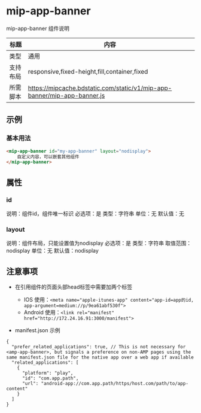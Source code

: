 # mip-app-banner

mip-app-banner 组件说明

标题|内容
----|----
类型|通用
支持布局|responsive,fixed-height,fill,container,fixed
所需脚本|https://mipcache.bdstatic.com/static/v1/mip-app-banner/mip-app-banner.js

## 示例

### 基本用法
```html
<mip-app-banner id="my-app-banner" layout="nodisplay">
    自定义内容，可以嵌套其他组件
</mip-app-banner>
```

## 属性

### id

说明：组件id，组件唯一标识
必选项：是
类型：字符串
单位：无
默认值：无

### layout

说明：组件布局，只能设置值为nodisplay
必选项：是
类型：字符串
取值范围：nodisplay
单位：无
默认值：nodisplay

## 注意事项

- 在引用组件的页面头部head标签中需要加两个标签

	- IOS 使用：`<meta name="apple-itunes-app" content="app-id=app的id, app-argument=medium://p/9ea61abf530f">`
    - Android 使用：`<link rel="manifest" href="http://172.24.16.91:3000/manifest">`

- manifest.json 示例

```
{
  "prefer_related_applications": true, // This is not necessary for <amp-app-banner>, but signals a preference on non-AMP pages using the same manifest.json file for the native app over a web app if available
  "related_applications": [
    {
      "platform": "play",
      "id": "com.app.path",
      "url": "android-app://com.app.path/https/host.com/path/to/app-content"
    }
  ]
}
```
